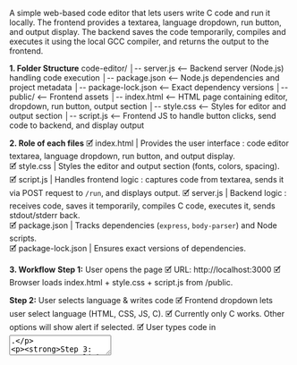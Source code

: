 A simple web-based code editor that lets users write C code and run it locally. The frontend provides a textarea, language dropdown, run button, and output display. The backend saves the code temporarily, compiles and executes it using the local GCC compiler, and returns the output to the frontend.

**1. Folder Structure**
code-editor/
│-- server.js                    <-- Backend server (Node.js) handling code execution
│-- package.json                 <-- Node.js dependencies and project metadata
│-- package-lock.json            <-- Exact dependency versions
│-- public/                      <-- Frontend assets
    │-- index.html               <-- HTML page containing editor, dropdown, run button, output section
    │-- style.css                <-- Styles for editor and output section
    │-- script.js                <-- Frontend JS to handle button clicks, send code to backend, and display output

**2. Role of each files**
🗹 index.html                   | Provides the user interface : code editor textarea, language dropdown, run button, and output display.          
🗹 style.css                    | Styles the editor and output section (fonts, colors, spacing).                                                     
🗹 script.js                    | Handles frontend logic : captures code from textarea, sends it via POST request to `/run`, and displays output. 
🗹 server.js                    | Backend logic : receives code, saves it temporarily, compiles C code, executes it, sends stdout/stderr back.    
🗹 package.json                 | Tracks dependencies (`express`, `body-parser`) and Node scripts.                                                   
🗹 package-lock.json            | Ensures exact versions of dependencies.                                                                            

**3. Workflow**
**Step 1:** User opens the page
    🗹 URL: http://localhost:3000
    🗹 Browser loads index.html + style.css + script.js from /public.

**Step 2:** User selects language & writes code
    🗹 Frontend dropdown lets user select language (HTML, CSS, JS, C).
    🗹 Currently only C works. Other options will show alert if selected.
    🗹 User types code in <textarea id="code">.

**Step 3:** User clicks "Run"
    🗹 script.js captures code and selected language.
    🗹 Makes POST request to backend /run:
      fetch('/run', {
        method: 'POST',
        headers: {'Content-Type': 'application/json'},
        body: JSON.stringify({ code })
      });

**Step 4:** Backend receives code
    🗹 server.js receives POST request with { code: "user code here" }.
    🗹 Backend does the following:
      1. Writes code to temporary file: temp.c (overwrites if exists)
      fs.writeFileSync('temp.c', code);
      2. Compiles the code using GCC:
      exec(`gcc temp.c -o temp.out`, ...)
        --> If compilation fails, stderr is returned to frontend as output.
        --> If compilation succeeds, it generates binary temp.out (on Linux/macOS) or temp.exe (on Windows).

**Step 5:** Execute compiled binary
    🗹 Backend executes the binary:
    🗹 Captures:
      --> stdout → normal output (e.g., Hello World)
      --> stderr → runtime errors (e.g., segmentation fault)
    🗹 Returns the output back to frontend in JSON:
    { "output": "Hello World\n" }

**Step 6:** Frontend displays output
    🗹 script.js receives JSON from server.
    🗹 Updates <pre id="output"> with returned output.

**Note :**
1. GCC must be installed locally (gcc --version). Execution happens on your laptop, not any external API.
2. Running arbitrary C code can potentially crash or harm your machine. Current code does not sandbox, but uses 3-second timeout.
